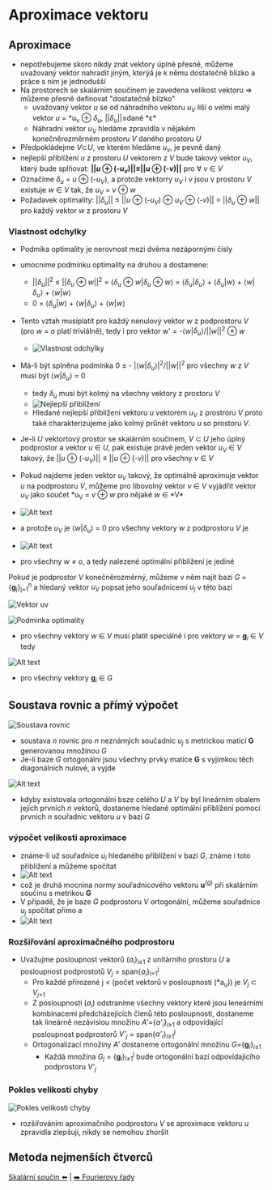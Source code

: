# Aproximace vektoru

## Aproximace

- nepotřebujeme skoro nikdy znát vektory úplně přesně, můžeme uvažovaný vektor nahradit jiným, kterýá je k němu dostatečně blízko a práce s ním je jednodušší
- Na prostorech se skalárním součinem je zavedena velikost vektoru => můžeme přesně definovat "dostatečně blízko"
  - uvažovaný vektor _u_ se od náhradního vektoru _u<sub>V</sub>_ liší o velmi malý vektor _u_ = *u<sub>v</sub> ⊕ *δ<sub>u</sub>*, ||*δ<sub>u</sub>*||≤dané *ε\*
  - Náhradní vektor _u<sub>V</sub>_ hledáme zpravidla v nějakém konečněrozměrném prostoru _V_ daného prostoru _U_
- Předpokládejme *V*⊂*U*, ve kterém hledáme _u<sub>v</sub>_, je pevně daný
- nejlepší přiblížení _u_ z prostoru _U_ vektorem z _V_ bude takový vektor _u<sub>V</sub>_, který bude splňovat: **||_u_ ⊕ (-_u<sub>v</sub>_)||≤||_u_ ⊕ (-_v_)||** pro ∀ _v_ ∈ _V_
- Označíme _δ<sub>u</sub>_ = _u_ ⊕ (-_u<sub>V</sub>_), a protože vektorry _u<sub>V</sub>_ i _v_ jsou v prostoru _V_ existuje _w_ ∈ _V_ tak, že _u<sub>V</sub>_ = _v_ ⊕ _w_
- Požadavek optimality: ||_δ<sub>u</sub>_|| ≤ ||_u_ ⊕ (-_u<sub>V</sub>_) ⊕ _u<sub>V</sub>_ ⊕ (-_v_)|| = ||_δ<sub>u</sub>_ ⊕ _w_|| pro každý vektor _w_ z prostoru _V_

### Vlastnost odchylky

- Podmíka optimality je nerovnost mezi dvěma nezápornými čísly
- umocníme podmínku optimality na druhou a dostamene:
  - ||_δ<sub>u</sub>_||<sup>2</sup> ≤ ||_δ<sub>u</sub>_ ⊕ _w_||<sup>2</sup> = ⟨_δ<sub>u</sub>_ ⊕ _w_|_δ<sub>u</sub>_ ⊕ _w_⟩ = ⟨_δ<sub>u</sub>_|_δ<sub>u</sub>_⟩ + ⟨_δ<sub>u</sub>_|_w_⟩ + ⟨_w_|_δ<sub>u</sub>_⟩ + ⟨_w_|_w_⟩
  - 0 = ⟨_δ<sub>u</sub>_|_w_⟩ + ⟨_w_|_δ<sub>u</sub>_⟩ + ⟨_w_|_w_⟩
- Tento vztah musíplatit pro každý nenulový vektor _w_ z podprostoru _V_ (pro _w_ = _o_ platí triviálně), tedy i pro vektor w' = -⟨_w_|_δ<sub>u</sub>_⟩/||_w_||<sup>2</sup> ⊗ _w_
  - ![Vlastnost odchylky](pic/aproximace1.png)
- Má-li být splněna podmínka 0 ≤ - |⟨_w_|_δ<sub>u</sub>_⟩|<sup>2</sup>/||_w_||<sup>2</sup> pro všechny _w_ z _V_ musí být ⟨_w_|_δ<sub>u</sub>_⟩ = 0

  - tedy _δ<sub>u</sub>_ musí být kolmý na všechny vektory z prostoru _V_
  - ![Nejlepší přiblížení](pic/aproximace2.png)
  - Hledané nejlepší přiblížení vektoru _u_ vektorem _u<sub>V</sub>_ z prostroru _V_ proto také charakterizujeme jako kolmý průnět vektoru _u_ so prostoru _V_.

- Je-li _U_ vektortový prostor se skalárním součinem, _V_ ⊂ _U_ jeho úplný podprostor a vektor _u_ ∈ _U_, pak existuje právě jeden vektor _u<sub>V</sub>_ ∈ _V_ takový, že ||_u_ ⊕ (-_u<sub>V</sub>_)|| ≤ ||_u_ ⊕ (-_v_)|| pro všechny _v_ ∈ _V_
- Pokud najdeme jeden vektor _u<sub>V</sub>_ takový, že optimálně aproximuje vektor _u_ na podprostoru _V_, můžeme pro libovolný vektor _v_ ∈ _V_ vyjádřit vektor _u<sub>V</sub>_ jako součet *u<sub>V</sub> = *v* ⊕ *w* pro nějaké *w* ∈ *V\*
- ![Alt text](pic/aproximace3.png)
- a protože _u<sub>V</sub>_ je ⟨_w_|_δ<sub>u</sub>_⟩ = 0 pro všechny vektory _w_ z podprostoru _V_ je
- ![Alt text](pic/aproximace4.png)
- pro všechny _w_ ≠ _o_, a tedy nalezené optimální přiblížení je jediné

Pokud je podprostor _V_ konečněrozměrný, můžeme v něm najít bazi _G_ = {**g**<sub>j</sub>}<sub>j=1</sub><sup>n</sup> a hledaný vektor _u<sub>V</sub>_ popsat jeho souřadnicemi _u<sub>j</sub>_ v této bazi

![Vektor uv](pic/aproximace5.png)

![Podmínka optimality](pic/aproximace6.png)

- pro všechny vektory _w_ ∈ _V_ musí platit speciálně i pro vektory _w_ = **g**<sub>_i_</sub> ∈ _V_ tedy

![Alt text](pic/aproximace7.png)

- pro všechny vektory **g**<sub>_i_</sub> ∈ _G_

## Soustava rovnic a přímý výpočet

![Soustava rovnic](pic/aproximace8.png)

- soustava _n_ rovnic pro _n_ neznámých součadnic _u<sub>j</sub>_ s metrickou maticí **G** generovanou množinou _G_
- Je-li baze _G_ ortogonální jsou všechny prvky matice **G** s vyjímkou těch diagonálních nulové, a vyjde

![Alt text](pic/aproximace9.png)

- kdyby existovala ortogonální bsze celého _U_ a _V_ by byl lineárním obalem jejích prvních _n_ vektorů, dostaneme hledané optimální přiblížení pomocí prvních _n_ souřadnic vektoru _u_ v bazi _G_

### výpočet velikosti aproximace

- známe-li už souřadnice _u<sub>i</sub>_ hledaného přiblížení v bazi _G_, známe i toto přiblížení a můžeme spočítat
- ![Alt text](pic/aproximace10.png)
- což je druhá mocnina normy souřadnicového vektoru **u**<sup>(_g_)</sup> při skalárním součinu s metrikou **G**
- V případě, že je baze _G_ podprostoru _V_ ortogonální, můžeme souřadnice _u<sub>j</sub>_ spočítat přímo a
- ![Alt text](pic/aproximace11.png)

### Rozšiřování aproximačnéího podprostoru
- Uvažujme posloupnost vektorů (_a<sub>i</sub>_)<sub>*i*≥1</sub> z unitárního prostoru _U_ a posloupnost podprostotů _V<sub>j</sub>_ = span{_a<sub>i</sub>_}<sub>_i_=1</sub><sup>j</sup>
  - Pro každé přirozené j < (počet vektorů v posloupnosti (*a<sub>u</sub>)) je *V<sub>j</sub>* ⊂ *V*<sub>*j*+1</sub>
  - Z posloupnosti (*a<sub>i</sub>*) odstraníme všechny vektory které jsou leneárními kombinacemi předcházejících členů této posloupnosti, dostaneme tak lineárně nezávislou množinu *A'*={*a'<sub>i</sub>*}<sub>*i*≥1</sub> a odpovídající posloupnost podprostorů *V'<sub>j</sub>* = span{*a'<sub>i</sub>*}<sub>*i*≥1</sub><sup>j</sup>
  - Ortogonalizací množiny *A'* dostaneme ortogonální množinu *G*={**g**<sub>*i*</sub>}<sub>*i*≥1</sub>
    - Každá množina *G*<sub>*j*</sub> = {**g**<sub>*i*</sub>}<sub>*i*≥1</sub><sup>j</sup> bude ortogonální bazí odpovídajícího podprostoru *V'<sub>j</sub>*

### Pokles velikosti chyby
![Pokles velikosti chyby](pic/aproximace12.png)
- rozšiřováním aproximačního podprostoru *V* se aproximace vektoru *u* zpravidla zlepšují, nikdy se nemohou zhoršit

## Metoda nejmenších čtverců


[Skalární součin ⬅️](./13_SkalarniSoucin.md) | [➡️ Fourierovy řady](./15_FourierovyRady.md.md)
